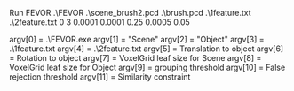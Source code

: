 Run FEVOR
.\FEVOR .\scene_brush2.pcd .\brush.pcd .\1feature.txt .\2feature.txt 0 3 0.0001 0.0001 0.25 0.0005 0.05 


argv[0] = .\FEVOR.exe
argv[1] = "Scene"
argv[2] = "Object"
argv[3] = .\1feature.txt 
argv[4] = .\2feature.txt
argv[5] = Translation to object
argv[6] = Rotation to object
argv[7] = VoxelGrid leaf size for Scene
argv[8] = VoxelGrid leaf size for Object
argv[9] = grouping threshold
argv[10] = False rejection threshold
argv[11] = Similarity constraint
